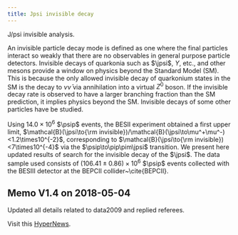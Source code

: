 ```yaml
---
title: Jpsi invisible decay 
---
```


J/psi invisible analysis. 

An invisible particle decay mode is defined as one where the final particles 
interact so weakly that there are no observables in general purpose particle detectors. 
Invisible decays of quarkonia such as $\jpsi$, $\Upsilon$, etc., and other mesons
provide a window on physics beyond the Standard Model (SM). This is because the 
only allowed invisible decay of quarkonium states in the SM is the decay to $\nu\bar{\nu}$
via annihilation into a virtual $Z^0$ boson. If the invisible decay rate is observed
to have a larger branching fraction than the SM prediction, it implies physics
beyond the SM. Invisible decays of some other particles have be studied.

Using $14.0\times10^6$ $\psip$ events, the BESII experiment obtained a first upper 
limit, $\mathcal{B}(\jpsi\to{\rm invisible})/\mathcal{B}(\jpsi\to\mu^+\mu^-)<1.2\times10^{-2}$,
corresponding to $\mathcal{B}(\jpsi\to{\rm invisible})<7\times10^{-4}$ 
via the $\psip\to\pip\pim\jpsi$ transition. We present here updated results 
of search for the invisible decay of the $\jpsi$. The data sample used consists of 
$(106.41\pm0.86)\times10^6$ $\psip$ events collected with the BESIII detector
at the BEPCII collider~\cite{BEPCII}.






## Memo V1.4 on 2018-05-04

Updated all details related to data2009 and replied referees.

Visit this [HyperNews](http://hnbes3.ihep.ac.cn/HyperNews/get/paper194/7/1.html).
